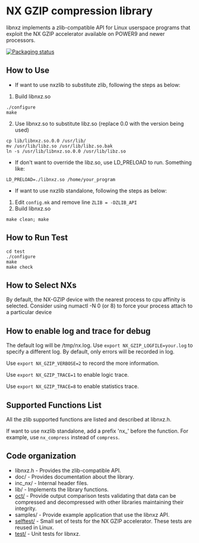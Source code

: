 # NX GZIP compression library

libnxz implements a zlib-compatible API for Linux userspace programs that
exploit the NX GZIP accelerator available on POWER9 and newer processors.

[![Packaging status](https://repology.org/badge/vertical-allrepos/libnxz.svg)](https://repology.org/project/libnxz/versions)

## How to Use
- If want to use nxzlib to substitute zlib, following the steps as below:
1. Build libnxz.so
```
./configure
make
```
2. Use libnxz.so to substitute libz.so (replace 0.0 with the version being used)
```
cp lib/libnxz.so.0.0 /usr/lib/
mv /usr/lib/libz.so /usr/lib/libz.so.bak
ln -s /usr/lib/libnxz.so.0.0 /usr/lib/libz.so
```
- If don't want to override the libz.so, use LD_PRELOAD to run. Something like:
```
LD_PRELOAD=./libnxz.so /home/your_program
```

- If want to use nxzlib standalone, following the steps as below:
1. Edit `config.mk` and remove line `ZLIB = -DZLIB_API`
2. Build libnxz.so
```
make clean; make
```

## How to Run Test
```
cd test
./configure
make
make check
```

## How to Select NXs

By default, the NX-GZIP device with the nearest process to cpu affinity is
selected. Consider using numactl -N 0 (or 8) to force your process attach to a
particular device

## How to enable log and trace for debug
The default log will be /tmp/nx.log. Use `export NX_GZIP_LOGFILE=your.log`
to specify a different log. By default, only errors will be recorded in log.

Use `export NX_GZIP_VERBOSE=2` to record the more information.

Use `export NX_GZIP_TRACE=1` to enable logic trace.

Use `export NX_GZIP_TRACE=8` to enable statistics trace.

## Supported Functions List

All the zlib supported functions are listed and described at libnxz.h.

If want to use nxzlib standalone, add a prefix 'nx_' before the function.
For example, use `nx_compress` instead of `compress`.

## Code organization

- libnxz.h - Provides the  zlib-compatible API.
- doc/ - Provides documentation about the library.
- inc_nx/ - Internal header files.
- lib/ - Implements the library functions.
- [oct/](oct/README.md) - Provide output comparison tests validating that data
can be compressed and decompressed with other libraries maintaining their
integrity.
- samples/ - Provide example application that use the libnxz API.
- [selftest/](selftest/README.md) - Small set of tests for the NX GZIP
accelerator.  These tests are reused in Linux.
- [test/](test/README.md) - Unit tests for libnxz.
